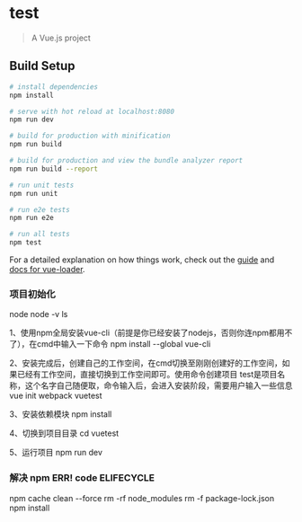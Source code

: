 # test

> A Vue.js project

## Build Setup

``` bash
# install dependencies
npm install

# serve with hot reload at localhost:8080
npm run dev

# build for production with minification
npm run build

# build for production and view the bundle analyzer report
npm run build --report

# run unit tests
npm run unit

# run e2e tests
npm run e2e

# run all tests
npm test
```

For a detailed explanation on how things work, check out the [guide](http://vuejs-templates.github.io/webpack/) and [docs for vue-loader](http://vuejs.github.io/vue-loader).

### 项目初始化
node
node -v
ls

1、使用npm全局安装vue-cli（前提是你已经安装了nodejs，否则你连npm都用不了），在cmd中输入一下命令
npm install --global vue-cli

2、安装完成后，创建自己的工作空间，在cmd切换至刚刚创建好的工作空间，如果已经有工作空间，直接切换到工作空间即可。使用命令创建项目
  test是项目名称，这个名字自己随便取，命令输入后，会进入安装阶段，需要用户输入一些信息
vue init webpack vuetest

3、安装依赖模块
npm install

4、切换到项目目录
cd vuetest

5、运行项目
npm run dev

### 解决 npm ERR! code ELIFECYCLE

npm cache clean --force
rm -rf node_modules
rm -f  package-lock.json
npm install